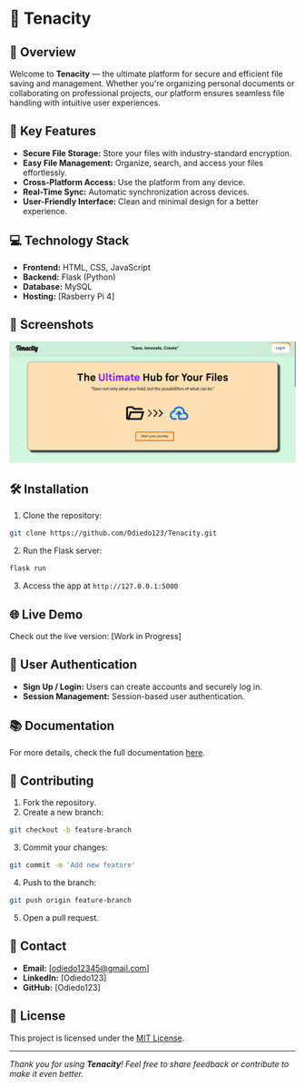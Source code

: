 # 📁 **Tenacity**

## 🚀 **Overview**
Welcome to **Tenacity** — the ultimate platform for secure and efficient file saving and management. Whether you're organizing personal documents or collaborating on professional projects, our platform ensures seamless file handling with intuitive user experiences.

## 🌟 **Key Features**
- **Secure File Storage:** Store your files with industry-standard encryption.
- **Easy File Management:** Organize, search, and access your files effortlessly.
- **Cross-Platform Access:** Use the platform from any device.
- **Real-Time Sync:** Automatic synchronization across devices.
- **User-Friendly Interface:** Clean and minimal design for a better experience.

## 💻 **Technology Stack**
- **Frontend:** HTML, CSS, JavaScript
- **Backend:** Flask (Python)
- **Database:** MySQL
- **Hosting:** [Rasberry Pi 4]

## 📸 **Screenshots**
![Website Screenshot](website-screenshot.png)

## 🛠️ **Installation**
1. Clone the repository:
```bash
git clone https://github.com/Odiedo123/Tenacity.git
```
2. Run the Flask server:
```bash
flask run
```
3. Access the app at `http://127.0.0.1:5000`

## 🌐 **Live Demo**
Check out the live version: [Work in Progress]

## 👤 **User Authentication**
- **Sign Up / Login:** Users can create accounts and securely log in.
- **Session Management:** Session-based user authentication.

## 📚 **Documentation**
For more details, check the full documentation [here](#).

## 🤝 **Contributing**
1. Fork the repository.
2. Create a new branch:
```bash
git checkout -b feature-branch
```
3. Commit your changes:
```bash
git commit -m 'Add new feature'
```
4. Push to the branch:
```bash
git push origin feature-branch
```
5. Open a pull request.

## 📧 **Contact**
- **Email:** [odiedo12345@gmail.com]
- **LinkedIn:** [Odiedo123]
- **GitHub:** [Odiedo123]

## 📝 **License**
This project is licensed under the [MIT License](LICENSE).

---
_Thank you for using **Tenacity**! Feel free to share feedback or contribute to make it even better._
